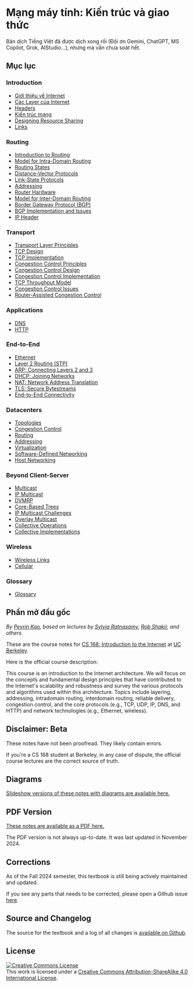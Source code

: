 # Mạng máy tính: Kiến trúc và giao thức

Bản dịch Tiếng Việt đã được dịch xong rồi (Đội ơn Gemini, ChatGPT, MS Copilot, Grok, AIStudio...), nhưng mà vẫn chưa soát hết.

## Mục lục

### Introduction
- [Giới thiệu về Internet](intro/intro.md)
- [Các Layer của Internet](intro/layers.md)
- [Headers](intro/headers.md)
- [Kiến trúc mạng](intro/architecture.md)
- [Designing Resource Sharing](intro/sharing-resources.md)
- [Links](intro/links.md)

### Routing
- [Introduction to Routing](routing/intro.md)
- [Model for Intra-Domain Routing](routing/model.md)
- [Routing States](routing/solutions.md)
- [Distance-Vector Protocols](routing/distance-vector.md)
- [Link-State Protocols](routing/link-state.md)
- [Addressing](routing/addressing.md)
- [Router Hardware](routing/router.md)
- [Model for Inter-Domain Routing](routing/autonomous-systems.md)
- [Border Gateway Protocol (BGP)](routing/bgp.md)
- [BGP Implementation and Issues](routing/bgp-implementation.md)
- [IP Header](routing/ip-header.md)

### Transport
- [Transport Layer Principles](transport/reliability.md)
- [TCP Design](transport/tcp-design.md)
- [TCP Implementation](transport/tcp-implementation.md)
- [Congestion Control Principles](transport/cc-principles.md)
- [Congestion Control Design](transport/cc-design.md)
- [Congestion Control Implementation](transport/cc-implementation.md)
- [TCP Throughput Model](transport/throughput-model.md)
- [Congestion Control Issues](transport/cc-issues.md)
- [Router-Assisted Congestion Control](transport/router-based-cc.md)

### Applications
- [DNS](applications/dns.md)
- [HTTP](applications/http.md)

### End-to-End
- [Ethernet](end-to-end/ethernet.md)
- [Layer 2 Routing (STP)](end-to-end/l2-routing.md)
- [ARP: Connecting Layers 2 and 3](end-to-end/arp.md)
- [DHCP: Joining Networks](end-to-end/dhcp.md)
- [NAT: Network Address Translation](end-to-end/nat.md)
- [TLS: Secure Bytestreams](end-to-end/tls.md)
- [End-to-End Connectivity](end-to-end/end-to-end.md)

### Datacenters
- [Topologies](datacenter/topology.md)
- [Congestion Control](datacenter/datacenter-cc.md)
- [Routing](datacenter/datacenter-routing.md)
- [Addressing](datacenter/datacenter-addressing.md)
- [Virtualization](datacenter/virtualization.md)
- [Software-Defined Networking](datacenter/sdn.md)
- [Host Networking](datacenter/host-networking.md)

### Beyond Client-Server
- [Multicast](beyond-client-server/intro.md)
- [IP Multicast](beyond-client-server/ip-multicast-service-model.md)
- [DVMRP](beyond-client-server/dvmrp.md)
- [Core-Based Trees](beyond-client-server/cbt.md)
- [IP Multicast Challenges](beyond-client-server/ip-multicast-challenges.md)
- [Overlay Multicast](beyond-client-server/overlay-multicast.md)
- [Collective Operations](beyond-client-server/collective-operations.md)
- [Collective Implementations](beyond-client-server/collective-implementations.md)

### Wireless
- [Wireless Links](wireless/wireless-links.md)
- [Cellular](wireless/cellular.md)

### Glossary
- [Glossary](glossary.md)


## Phần mở đầu gốc 

_By [Peyrin Kao](https://peyrin.github.io), based on lectures by [Sylvia Ratnasamy](https://www2.eecs.berkeley.edu/Faculty/Homepages/ratnasamy.html), [Rob Shakir](https://rob.sh/), and others._

These are the course notes for [CS 168: Introduction to the Internet](https://cs168.io/) at [UC Berkeley](https://eecs.berkeley.edu/).

Here is the official course description:

<p class="blue">
This course is an introduction to the Internet architecture. We will focus on the concepts and fundamental design principles that have contributed to the Internet's scalability and robustness and survey the various protocols and algorithms used within this architecture. Topics include layering, addressing, intradomain routing, interdomain routing, reliable delivery, congestion control, and the core protocols (e.g., TCP, UDP, IP, DNS, and HTTP) and network technologies (e.g., Ethernet, wireless).
</p>


## Disclaimer: Beta

These notes have not been proofread. They likely contain errors.

If you're a CS 168 student at Berkeley, in any case of dispute, the official course lectures are the correct source of truth.


## Diagrams

[Slideshow versions of these notes with diagrams are available here.](https://drive.google.com/drive/folders/13RnAGH1OrsOVvXdmQC73WkmoVD9r5lzd)


## PDF Version

[These notes are available as a PDF here.](https://drive.google.com/file/d/1PPSkHOnFsOI9noWWMuJnaxmsOzM6RIKX/view?usp=sharing)

The PDF version is not always up-to-date. It was last updated in November 2024.


## Corrections

As of the Fall 2024 semester, this textbook is still being actively maintained and updated.

If you see any parts that needs to be corrected, please open a Github issue [here](https://github.com/berkeley-cs168/textbook/issues).


## Source and Changelog

The source for the textbook and a log of all changes is [available on Github](https://github.com/berkeley-cs168/textbook).


## License

<a rel="license" href="http://creativecommons.org/licenses/by-sa/4.0/"><img alt="Creative Commons License" style="border-width:0" src="https://i.creativecommons.org/l/by-sa/4.0/88x31.png" /></a><br />This <span xmlns:dct="http://purl.org/dc/terms/" href="http://purl.org/dc/dcmitype/Text" rel="dct:type">work</span> is licensed under a <a rel="license" href="http://creativecommons.org/licenses/by-sa/4.0/">Creative Commons Attribution-ShareAlike 4.0 International License</a>.
